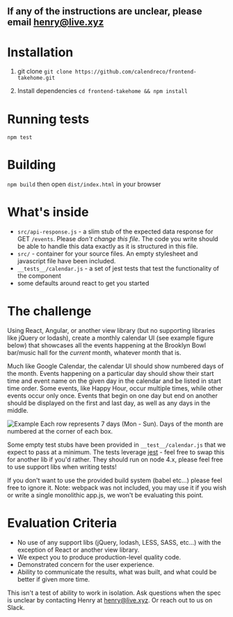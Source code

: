 ## If any of the instructions are unclear, please email henry@live.xyz

# Installation

1) git clone
`git clone https://github.com/calendreco/frontend-takehome.git`

2) Install dependencies
`cd frontend-takehome && npm install`

# Running tests
`npm test`

# Building
`npm build` then open `dist/index.html` in your browser

# What's inside
* `src/api-response.js` - a slim stub of the expected data response for GET `/events`. Please *don't change this file*. The code you write should be able to handle this data exactly as it is structured in this file.
* `src/` - container for your source files. An empty stylesheet and javascript file have been included.
* `__tests__/calendar.js` - a set of jest tests that test the functionality of the component
* some defaults around react to get you started

# The challenge
Using React, Angular, or another view library (but no supporting libraries like jQuery or lodash), create a monthly calendar UI (see example figure below) that showcases all the events happening at the Brooklyn Bowl bar/music hall for the _current_ month, whatever month that is.

Much like Google Calendar, the calendar UI should show numbered days of the month. Events happening on a particular day should show their start time and event name on the given day in the calendar and be listed in start time order. Some events, like Happy Hour, occur multiple times, while other events occur only once. Events that begin on one day but end on another should be displayed on the first and last day, as well as any days in the middle.

![Example](https://cloud.githubusercontent.com/assets/3581705/13577019/693a01e0-e45e-11e5-857f-b42f5752f6e8.png)
Each row represents 7 days (Mon - Sun). Days of the month are numbered at the corner of each box.

Some empty test stubs have been provided in `__test__/calendar.js` that we expect to pass at a minimum. The tests leverage [jest](https://facebook.github.io/jest/docs/en/getting-started.html) - feel free to swap this for another lib if you'd rather. They should run on node 4.x, please feel free to use support libs when writing tests!

If you don't want to use the provided build system (babel etc...) please feel free to ignore it.
Note: webpack was not included, you may use it if you wish or write a single monolithic app.js, we won't be evaluating this point.

# Evaluation Criteria
* No use of any support libs (jQuery, lodash, LESS, SASS, etc...) with the exception of React or another view library.
* We expect you to produce production-level quality code.
* Demonstrated concern for the user experience.
* Ability to communicate the results, what was built, and what could be better if given more time.

This isn't a test of ability to work in isolation. Ask questions when the spec is unclear by contacting Henry at henry@live.xyz. Or reach out to us on Slack.
